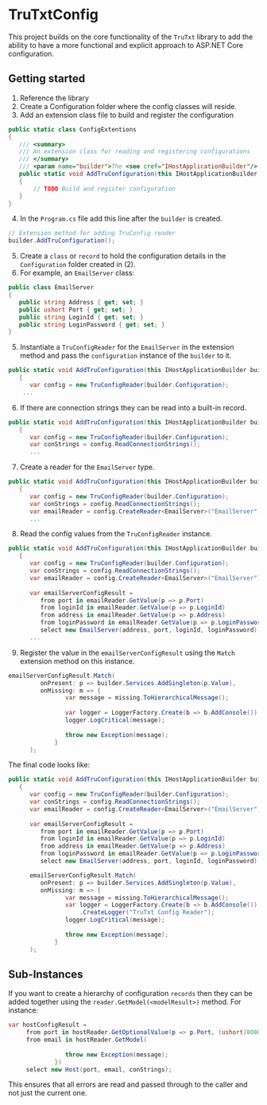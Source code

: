 ﻿# TruTxtConfig

This project builds on the core functionality of the `TruTxt` library to add the ability
to have a more functional and explicit approach to ASP.NET Core configuration.

## Getting started

1. Reference the library
2. Create a Configuration folder where the config classes will reside.
3. Add an extension class file to build and register the configuration

```c#
public static class ConfigExtentions
{
   /// <summary>
   /// An extension class for reading and registering configurations
   /// </summary>
   /// <param name="builder">The <see cref="IHostApplicationBuilder"/> application instance</param>
   public static void AddTruConfiguration(this IHostApplicationBuilder builder)
   {
       // TODO Build and register configuration
   }
}
```

4. In the `Program.cs` file add this line after the `builder` is created.

```c#
// Extension method for adding TruConfig reader  
builder.AddTruConfiguration();
```

5. Create a `class` or `record` to hold the configuration details in the `Configuration` folder created in (2).
5. For example, an `EmailServer` class:

```c# 
public class EmailServer
{
   public string Address { get; set; }
   public ushort Port { get; set; }
   public string LoginId { get; set; }
   public string LoginPassword { get; set; }
}
```

5. Instantiate a `TruConfigReader` for the `EmailServer` in the extension method and pass the `configuration` instance of the `builder` to it.

```c#
public static void AddTruConfiguration(this IHostApplicationBuilder builder)
   {
      var config = new TruConfigReader(builder.Configuration);
    ... 
```

6. If there are connection strings they can be read into a built-in record.

```c#
public static void AddTruConfiguration(this IHostApplicationBuilder builder)
   {
      var config = new TruConfigReader(builder.Configuration);
      var conStrings = config.ReadConnectionStrings();
      ...
```

7. Create a reader for the `EmailServer` type.

```c#
public static void AddTruConfiguration(this IHostApplicationBuilder builder)
   {
      var config = new TruConfigReader(builder.Configuration);
      var conStrings = config.ReadConnectionStrings();
      var emailReader = config.CreateReader<EmailServer>("EmailServer");
      ...
```

8. Read the config values from the `TruConfigReader` instance.

```c#
public static void AddTruConfiguration(this IHostApplicationBuilder builder)
   {
      var config = new TruConfigReader(builder.Configuration);
      var conStrings = config.ReadConnectionStrings();
      var emailReader = config.CreateReader<EmailServer>("EmailServer");
      
      var emailServerConfigResult =
         from port in emailReader.GetValue(p => p.Port)
         from loginId in emailReader.GetValue(p => p.LoginId)
         from address in emailReader.GetValue(p => p.Address)
         from loginPassword in emailReader.GetValue(p => p.LoginPassword)
         select new EmailServer(address, port, loginId, loginPassword);
      ...
```

9. Register the value in the `emailServerConfigResult` using the `Match` extension method on this instance.

```c#
emailServerConfigResult.Match(
         onPresent: p => builder.Services.AddSingleton(p.Value),
         onMissing: m => {
                var message = missing.ToHierarchicalMessage();
    
                var logger = LoggerFactory.Create(b => b.AddConsole()).CreateLogger("TruTxt Config Reader");
                logger.LogCritical(message);
    
                throw new Exception(message);
             }
      );
```

The final code looks like:

```C#
public static void AddTruConfiguration(this IHostApplicationBuilder builder)
   {
      var config = new TruConfigReader(builder.Configuration);
      var conStrings = config.ReadConnectionStrings();
      var emailReader = config.CreateReader<EmailServer>("EmailServer");
      
      var emailServerConfigResult =
         from port in emailReader.GetValue(p => p.Port)
         from loginId in emailReader.GetValue(p => p.LoginId)
         from address in emailReader.GetValue(p => p.Address)
         from loginPassword in emailReader.GetValue(p => p.LoginPassword)
         select new EmailServer(address, port, loginId, loginPassword);

      emailServerConfigResult.Match(
         onPresent: p => builder.Services.AddSingleton(p.Value),
         onMissing: m => {
                var message = missing.ToHierarchicalMessage();
                var logger = LoggerFactory.Create(b => b.AddConsole())
                    .CreateLogger("TruTxt Config Reader");
                logger.LogCritical(message);
    
                throw new Exception(message);
             }
      );
```

## Sub-Instances

If you want to create a hierarchy of configuration `records` then they can be added together using the `reader.GetModel(<modelResult>)` method. For instance:

```c#
var hostConfigResult =
     from port in hostReader.GetOptionalValue(p => p.Port, (ushort)8080)
     from email in hostReader.GetModel(
    
                throw new Exception(message);
             })
     select new Host(port, email, conStrings);

```

This ensures that all errors are read and passed through to the caller and not just the current one.
